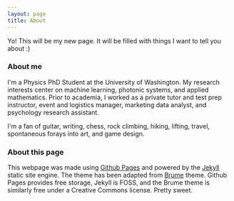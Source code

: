 ```yaml
---
layout: page
title: About
---
```


Yo! This will be my new page. It will be filled with things I want to tell you about :)

### About me

I'm a Physics PhD Student at the University of Washington. My research interests center on machine learning, photonic systems, and applied mathematics. Prior to academia, I worked as a private tutor and test prep instructor, event and logistics manager, marketing data analyst, and psychology research assistant.

I'm a fan of guitar, writing, chess, rock climbing, hiking, lifting, travel, spontaneous forays into art, and game design.

### About this page
This webpage was made using <a href="https://www.github.io">Github Pages</a> and powered by the <a href="https://jekyllrb.com/">Jekyll</a> static site engine. The theme has been adapted from <a href="https://jekyllthemes.io/theme/brume">Brume</a> theme. Github Pages provides free storage, Jekyll is FOSS, and the Brume theme is similarly free under a Creative Commons license. Pretty sweet.
